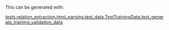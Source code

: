 This can be generated with:

[tests.relation_extraction.html_parsing.test_data.TestTrainingData.test_generate_training_validation_data
](tests.relation_extraction.html_parsing.test_data.TestTrainingData.test_generate_training_validation_data
)
